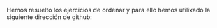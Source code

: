 Hemos resuelto los ejercicios de ordenar y para ello hemos utilixado la siguiente dirección de github:
